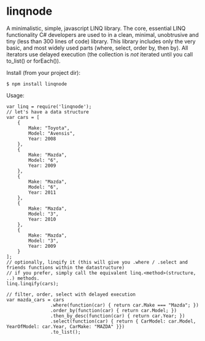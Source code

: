 # linqnode
A minimalistic, simple, javascript LINQ library.
The core, essential LINQ functionality C# developers are used to in a clean, minimal, unobtrusive and tiny (less than 300 lines of code) library.
This library includes only the very basic, and most widely used parts (where, select, order by, then by).
All iterators use delayed execution (the collection is _not_ iterated until you call to_list() or forEach()).

Install (from your project dir):
```
$ npm install linqnode
```
Usage:
```
var linq = require('linqnode');
// let's have a data structure
var cars = [
	{
		Make: "Toyota",
		Model: "Avensis",
		Year: 2008
	},
	{
		Make: "Mazda",
		Model: "6",
		Year: 2009
	},
	{
		Make: "Mazda",
		Model: "6",
		Year: 2011
	},
	{
		Make: "Mazda",
		Model: "3",
		Year: 2010
	},
	{
		Make: "Mazda",
		Model: "3",
		Year: 2009
	}
];
// optionally, linqify it (this will give you .where / .select and friends functions within the datastructure)
// if you prefer, simply call the equivalent linq.<method>(structure, ..) methods.
linq.linqify(cars);

// filter, order, select with delayed execution
var mazda_cars = cars
				.where(function(car) { return car.Make === "Mazda"; })
				.order_by(function(car) { return car.Model; })
				.then_by_desc(function(car) { return car.Year; })
				.select(function(car) { return { CarModel: car.Model, YearOfModel: car.Year, CarMake: "MAZDA" }})
				.to_list();

```
